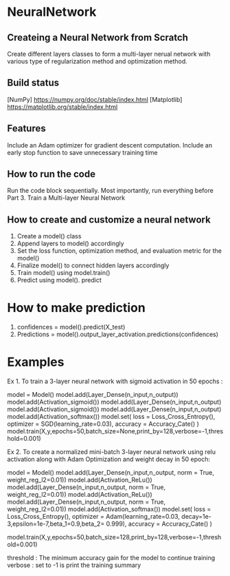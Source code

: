 # NeuralNetwork
## Createing a Neural Network from Scratch
Create different layers classes to form a multi-layer nerual network with various type of regularization method and optimization method.

## Build status
[NumPy] https://numpy.org/doc/stable/index.html
[Matplotlib] https://matplotlib.org/stable/index.html

## Features
Include an Adam optimizer for gradient descent computation.
Include an early stop function to save unnecessary training time

## How to run the code

Run the code block sequentially. Most importantly, run everything before Part 3. Train a Multi-layer Neural Network

## How to create and customize a neural network

1. Create a model() class
2. Append layers to model() accordingly
3. Set the loss function, optimization method, and evaluation metric for the model()
4. Finalize model() to connect hidden layers accordingly
5. Train model() using model.train()
6. Predict using model(). predict

# How to make prediction

1. confidences = model().predict(X_test)
2. Predictions = model().output_layer_activation.predictions(confidences)


# Examples
Ex 1. To train a 3-layer neural network with sigmoid activation in 50 epochs :

model = Model()
model.add(Layer_Dense(n_input,n_output))
model.add(Activation_sigmoid())
model.add(Layer_Dense(n_input,n_output)
model.add(Activation_sigmoid())
model.add(Layer_Dense(n_input,n_output)
model.add(Activation_softmax())
model.set(
	loss = Loss_Cross_Entropy(), 
	optimizer = SGD(learning_rate=0.03),
	 accuracy = Accuracy_Cate()
)
model.train(X,y,epochs=50,batch_size=None,print_by=128,verbose=-1,threshold=0.001)

Ex 2. To create a normalized mini-batch 3-layer neural network using relu activation along with Adam Optimization and weight decay in 50 epoch:

model = Model()
model.add(Layer_Dense(n_input,n_output, norm = True, weight_reg_l2=0.01))
model.add(Activation_ReLu())
model.add(Layer_Dense(n_input,n_output, norm = True, weight_reg_l2=0.01))
model.add(Activation_ReLu())
model.add(Layer_Dense(n_input,n_output, norm = True, weight_reg_l2=0.01))
model.add(Activation_softmax())
model.set(
	loss = Loss_Cross_Entropy(), 
	optimizer = Adam(learning_rate=0.03, decay=1e-3,epsilon=1e-7,beta_1=0.9,beta_2=				0.999),
	 accuracy = Accuracy_Cate()
)

model.train(X,y,epochs=50,batch_size=128,print_by=128,verbose=-1,threshold=0.001)

threshold : The minimum accuracy gain for the model to continue training
verbose : set to -1 is print the training summary




